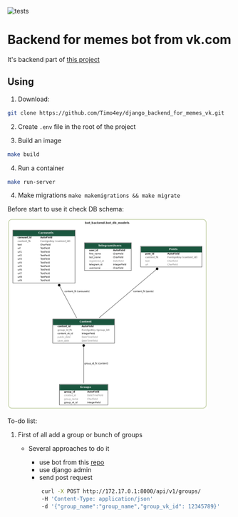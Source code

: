 ![tests](https://github.com/Timo4ey/django_backend_for_memes_vk/actions/workflows/tests.yml/badge.svg)

# Backend for memes bot from vk.com

It's backend part of [this project]()

## Using

1. Download:

```sh
git clone https://github.com/Timo4ey/django_backend_for_memes_vk.git
```

2. Create `.env` file in the root of the project

3. Build an image

```sh
make build
```

4. Run a container

```sh
make run-server
```

4. Make migrations
`make makemigrations && make migrate`

Before start to use it check DB schema:

<img src=readme_static/images/db_diagram.png width="450">

To-do list:

1. First of all add a group or bunch of groups
    - Several approaches to do it
        - use bot from this [repo]()
        - use django admin
        - send post request

        ```sh
            curl -X POST http://172.17.0.1:8000/api/v1/groups/ 
            -H 'Content-Type: application/json'
            -d '{"group_name":"group_name","group_vk_id": 12345789}'
        ```
